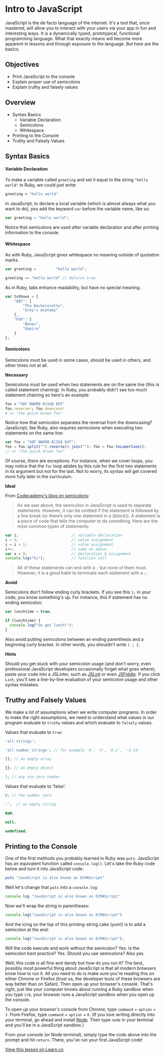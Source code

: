 # Intro to JavaScript

JavaScript is the de facto language of the internet. It's a tool that, once mastered, will allow you to interact with your users via your app in fun and interesting ways. It is a dynamically typed, prototypical, functional programming language. What that exactly means will become more apparent in lessons and through exposure to the language. But here are the basics.

## Objectives
+ Print JavaScript to the console
+ Explain proper use of semicolons
+ Explain truthy and falsely values

## Overview

* Syntax Basics
  * Variable Declaration
  * Semicolons
  * Whitespace
* Printing to the Console
* Truthy and Falsely Values



## Syntax Basics

#### Variable Declaration

To make a variable called `greeting` and set it equal to the string `"hello world"` in Ruby, we could just write:

```ruby
greeting = "hello world"
```

In JavaScript, to declare a local variable (which is almost always what you want to do), you add the keyword `var` before the variable name, like so:

```javascript
var greeting = "hello world";
```
Notice that semicolons are used after variable declaration and after printing information to the console.

#### Whitespace

As with Ruby, JavaScript gives whitespace no meaning outside of quotation marks.

```javascript
var greeting =         "hello world";

greeting == "hello world" // Returns true
```

As in Ruby, tabs enhance readability, but have no special meaning.

```javascript
var tvShows = {
    "ABC": [
        "The Bachelorette",
        "Grey's Anatomy"
    ],
    "FOX": [
        "Bones",
        "Empire"
    ]
};
```

#### Semicolons

Semicolons *must* be used in some cases, *should* be used in others, and other times not at all.

**Necessary**

Semicolons must be used when two statements are on the same line (this is called statement chaining). In Ruby, you probably didn't see too much statement chaining so here's an example:

```ruby
fox = "XOF NWORB KCIUQ EHT"
fox.reverse!; fox.downcase!
# => "the quick brown fox"
```

Notice how that semicolon separates the reversal from the downcasing? JavaScript, like Ruby, also requires semicolons when executing two statements on the same line:

```javascript
var fox = "XOF NWORB KCIUQ EHT";
fox = fox.split("").reverse().join(""); fox = fox.toLowerCase();
// => "the quick brown fox"
```
Of course, there are exceptions. For instance, when we cover loops, you may notice that the `for` loop abides by this rule for the first two statements in its argument but not for the last. Not to worry, its syntax will get covered more fully later in the curriculum.

**Ideal**

From [Codecademy's blog on semicolons](http://www.codecademy.com/blog/78-your-guide-to-semicolons-in-javascript):

>As we saw above, the semicolon in JavaScript is used to separate statements. However, it can be omitted if the statement is followed by a line break (or there’s only one statement in a {block}). A statement is a piece of code that tells the computer to do something. Here are the most common types of statements:

```javascript
var i;                        // variable declaration
i = 5;                        // value assignment
i = i + 1;                    // value assignment
i++;                          // same as above
var x = 9;                    // declaration & assignment
console.log("hi");            // function call
```

> All of these statements can end with a `;` but none of them must. However, it is a good habit to terminate each statement with a `;`.

**Avoid**

Semicolons don't follow ending curly brackets. If you see this `};` in your code, you know something's up. For instance, this if statement has no ending semicolon:

```javascript
var lunchtime = true;

if (lunchtime) {
  console.log("Go get lunch!");
}
```

Also avoid putting semicolons between an ending parenthesis and a beginning curly bracket. In other words, you shouldn't write `) ; {`.

**Hints**

Should you get stuck with your semicolon usage (and don't worry, even professional JavaScript developers occasionally forget what goes where), paste your code into a JSLinter, such as [JSLint](http://www.jslint.com/) or even [JSFiddle](http://jsfiddle.net/). If you click `Lint`, you'll see a line-by-line evaluation of your semicolon usage and other syntax mistakes.

## Truthy and Falsely Values

We make a lot of assumptions when we write computer programs. In order to make the right assumptions, we need to understand what values in our program evaluate to `truthy` values and which evaluate to `falsely` values.

Values that evaluate to `true`:

```javascript
'all strings';

'all number strings'; // for example '0', '5', '0.2', '-3.14'

[]; // an empty array

{}; // an empty object

1; // any non-zero number
```

Values that evaluate to 'false':
  
```javascript
0; // the number zero

'';  // an empty string

NaN;

null; 

undefined;
```

## Printing to the Console

One of the first methods you probably learned in Ruby was `puts`. JavaScript has an equivalent function called `console.log()`. Let's take the Ruby code below and turn it into JavaScript code:

```ruby
puts "JavaScript is also known as ECMAScript"
```

Well let's change that `puts` into a `console.log`:

```javascript
console.log "JavaScript is also known as ECMAScript"
```
Now we'll wrap the string in parentheses:

```javascript
console.log("JavaScript is also known as ECMAScript")
```

And the icing on the top of this printing-string cake (yum!) is to add a semicolon at the end:

```javascript
console.log("JavaScript is also known as ECMAScript");
```

Will the code execute and work without the semicolon? Yes. Is the semicolon best practice? Yes. Should you use semicolons? Also yes. 

Well, this code is all fine and dandy but how do you run it? The best, possibly most powerful thing about JavaScript is that all modern browsers know how to run it. All you need to do is make sure you're reading this on either Chrome or Firefox (trust us, the developer tools of these browsers are way better than on Safari). Then open up your browser's console. That's right, just like your computer knows about running a Ruby sandbox when you type `irb`, your browser runs a JavaScript sandbox when you open up the console.

To open up your browser's console from Chrome, type `command` + `option` + `J`. From Firefox, type `command` + `option` + `K`. (If you love writing directly into your terminal, go ahead and install [Node](http://blog.teamtreehouse.com/install-node-js-npm-mac). Then type `node` in your terminal and you'll be in a JavaScript sandbox.)

From your console (or Node terminal), simply type the code above into the prompt and hit `return`. There, you've run your first JavaScript code!


<a href='https://learn.co/lessons/js-basics-readme' data-visibility='hidden'>View this lesson on Learn.co</a>
